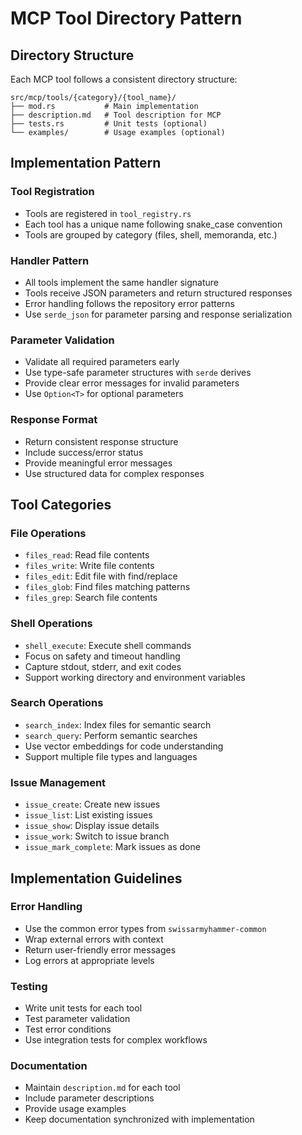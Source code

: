 # MCP Tool Directory Pattern

## Directory Structure

Each MCP tool follows a consistent directory structure:

```
src/mcp/tools/{category}/{tool_name}/
├── mod.rs           # Main implementation
├── description.md   # Tool description for MCP
├── tests.rs         # Unit tests (optional)
└── examples/        # Usage examples (optional)
```

## Implementation Pattern

### Tool Registration
- Tools are registered in `tool_registry.rs`
- Each tool has a unique name following snake_case convention
- Tools are grouped by category (files, shell, memoranda, etc.)

### Handler Pattern
- All tools implement the same handler signature
- Tools receive JSON parameters and return structured responses
- Error handling follows the repository error patterns
- Use `serde_json` for parameter parsing and response serialization

### Parameter Validation
- Validate all required parameters early
- Use type-safe parameter structures with `serde` derives
- Provide clear error messages for invalid parameters
- Use `Option<T>` for optional parameters

### Response Format
- Return consistent response structure
- Include success/error status
- Provide meaningful error messages
- Use structured data for complex responses

## Tool Categories

### File Operations
- `files_read`: Read file contents
- `files_write`: Write file contents
- `files_edit`: Edit file with find/replace
- `files_glob`: Find files matching patterns
- `files_grep`: Search file contents

### Shell Operations
- `shell_execute`: Execute shell commands
- Focus on safety and timeout handling
- Capture stdout, stderr, and exit codes
- Support working directory and environment variables

### Search Operations
- `search_index`: Index files for semantic search
- `search_query`: Perform semantic searches
- Use vector embeddings for code understanding
- Support multiple file types and languages

### Issue Management
- `issue_create`: Create new issues
- `issue_list`: List existing issues
- `issue_show`: Display issue details
- `issue_work`: Switch to issue branch
- `issue_mark_complete`: Mark issues as done

## Implementation Guidelines

### Error Handling
- Use the common error types from `swissarmyhammer-common`
- Wrap external errors with context
- Return user-friendly error messages
- Log errors at appropriate levels

### Testing
- Write unit tests for each tool
- Test parameter validation
- Test error conditions
- Use integration tests for complex workflows

### Documentation
- Maintain `description.md` for each tool
- Include parameter descriptions
- Provide usage examples
- Keep documentation synchronized with implementation